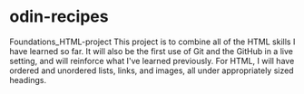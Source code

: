 # odin-recipes
Foundations_HTML-project
This project is to combine all of the HTML skills I have learned so far. It will also be the first use of Git and the GitHub in a live setting, and will reinforce what I've learned previously. For HTML, I will have ordered and unordered lists, links, and images, all under appropriately sized headings.